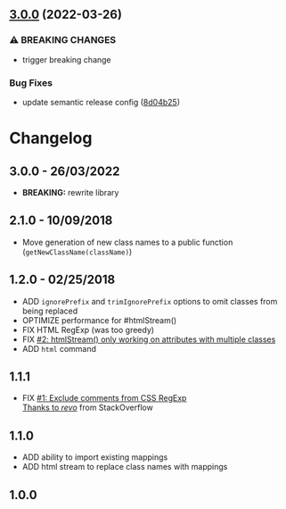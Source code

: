## [3.0.0](https://github.com/mbrandau/css-shortener/compare/v2.2.0...v3.0.0) (2022-03-26)


### ⚠ BREAKING CHANGES

* trigger breaking change

### Bug Fixes

* update semantic release config ([8d04b25](https://github.com/mbrandau/css-shortener/commit/8d04b25ed86f3b531bf8359e387e2de8d3b8de7b))

# Changelog

## 3.0.0 - 26/03/2022

  - **BREAKING:** rewrite library

## 2.1.0 - 10/09/2018

  - Move generation of new class names to a public function (`getNewClassName(className)`)

## 1.2.0 - 02/25/2018

  - ADD `ignorePrefix` and `trimIgnorePrefix` options to omit classes from being replaced
  - OPTIMIZE performance for #htmlStream()
  - FIX HTML RegExp (was too greedy)
  - FIX [#2: htmlStream() only working on attributes with multiple classes](https://github.com/mbrandau/css-shortener/issues/2)
  - ADD `html` command

## 1.1.1

  - FIX [#1: Exclude comments from CSS RegExp](https://github.com/mbrandau/css-shortener/issues/1)  
  [Thanks to *revo*](https://stackoverflow.com/a/48962872/5133130) from StackOverflow

## 1.1.0

  - ADD ability to import existing mappings
  - ADD html stream to replace class names with mappings

## 1.0.0
